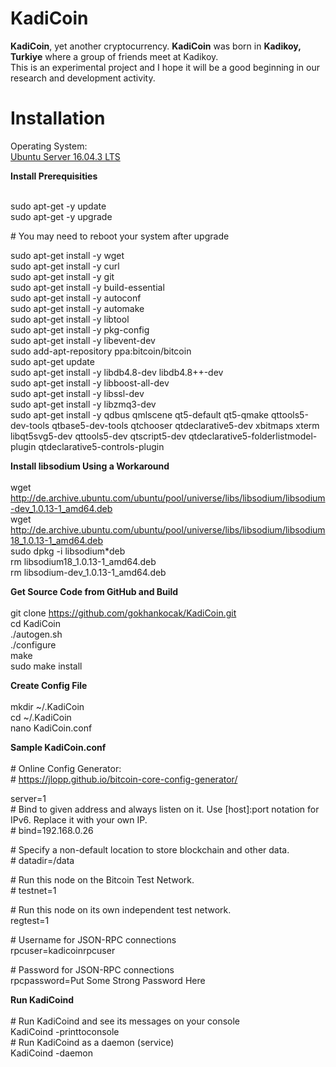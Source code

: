 # KadiCoin

**KadiCoin**, yet another cryptocurrency. **KadiCoin** was born in **Kadikoy, Turkiye** where a group of friends meet at Kadikoy.<br>This is an experimental project and I hope it will be a good beginning in our research and development activity.

# Installation

Operating System:<br>
[Ubuntu Server 16.04.3 LTS](https://www.ubuntu.com/download/server)

**Install Prerequisities**<br><br>

sudo apt-get -y update<br>
sudo apt-get -y upgrade<br>

\# You may need to reboot your system after upgrade<br>

sudo apt-get install -y wget<br>
sudo apt-get install -y curl<br>
sudo apt-get install -y git<br>
sudo apt-get install -y build-essential<br>
sudo apt-get install -y autoconf<br>
sudo apt-get install -y automake<br>
sudo apt-get install -y libtool<br>
sudo apt-get install -y pkg-config<br>
sudo apt-get install -y libevent-dev<br>
sudo add-apt-repository ppa:bitcoin/bitcoin<br>
sudo apt-get update<br>
sudo apt-get install -y libdb4.8-dev libdb4.8++-dev<br>
sudo apt-get install -y libboost-all-dev<br>
sudo apt-get install -y libssl-dev<br>
sudo apt-get install -y libzmq3-dev<br>
sudo apt-get install -y qdbus qmlscene qt5-default qt5-qmake qttools5-dev-tools qtbase5-dev-tools qtchooser qtdeclarative5-dev xbitmaps xterm libqt5svg5-dev qttools5-dev qtscript5-dev qtdeclarative5-folderlistmodel-plugin qtdeclarative5-controls-plugin<br>

**Install libsodium Using a Workaround**<br><br>
wget http://de.archive.ubuntu.com/ubuntu/pool/universe/libs/libsodium/libsodium-dev_1.0.13-1_amd64.deb<br>
wget http://de.archive.ubuntu.com/ubuntu/pool/universe/libs/libsodium/libsodium18_1.0.13-1_amd64.deb<br>
sudo dpkg -i libsodium*deb<br>
rm libsodium18_1.0.13-1_amd64.deb<br>
rm libsodium-dev_1.0.13-1_amd64.deb<br>

**Get Source Code from GitHub and Build**<br><br>
git clone https://github.com/gokhankocak/KadiCoin.git<br>
cd KadiCoin<br>
./autogen.sh<br>
./configure<br>
make<br>
sudo make install<br>

**Create Config File**<br><br>
mkdir ~/.KadiCoin<br>
cd ~/.KadiCoin<br>
nano KadiCoin.conf<br>

**Sample KadiCoin.conf**<br><br>
\# Online Config Generator:<br>
\# https://jlopp.github.io/bitcoin-core-config-generator/

server=1<br>
\# Bind to given address and always listen on it. Use [host]:port notation for IPv6. Replace it with your own IP.<br>
\# bind=192.168.0.26<br>

\# Specify a non-default location to store blockchain and other data.<br>
\# datadir=/data<br>

\# Run this node on the Bitcoin Test Network.<br>
\# testnet=1<br>

\# Run this node on its own independent test network.<br>
regtest=1<br>

\# Username for JSON-RPC connections<br>
rpcuser=kadicoinrpcuser<br>

\# Password for JSON-RPC connections<br>
rpcpassword=Put Some Strong Password Here<br>

**Run KadiCoind**<br><br>
\# Run KadiCoind and see its messages on your console<br>
KadiCoind -printtoconsole<br>
\# Run KadiCoind as a daemon (service)<br>
KadiCoind -daemon<br>


